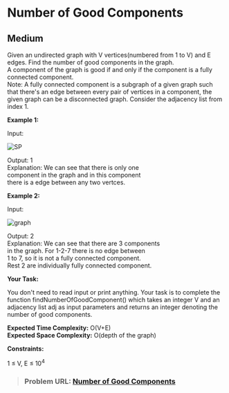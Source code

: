 # **Number of Good Components**

## **Medium**

Given an undirected graph with V vertices(numbered from 1 to V) and E edges. Find the number of good components in the graph.  
A component of the graph is good if and only if the component is a fully connected component.  
Note: A fully connected component is a subgraph of a given graph such that there's an edge between every pair of vertices in a component, the given graph can be a disconnected graph. Consider the adjacency list from index 1.

**Example 1:**

Input:

![SP](https://media.geeksforgeeks.org/img-practice/good_comp_1-1656905170.png)

Output: 1  
Explanation: We can see that there is only one   
component in the graph and in this component   
there is a edge between any two vertces.

**Example 2:**

Input:

![graph](https://user-images.githubusercontent.com/97666287/221418276-c0e3ccf4-77ff-4328-adbb-637db0505361.png)

Output: 2  
Explanation: We can see that there are 3 components  
in the graph. For 1-2-7 there is no edge between  
1 to 7, so it is not a fully connected component.  
Rest 2 are individually fully connected component.   

**Your Task:**  

You don't need to read input or print anything. Your task is to complete the function
findNumberOfGoodComponent() which takes an integer V and an adjacency list adj as input parameters and returns an integer denoting the number of good components.

**Expected Time Complexity:** O(V+E)  
**Expected Space Complexity:** O(depth of the graph)    

**Constraints:**

1 ≤ V, E ≤ $10^4$       

> ### **Problem URL: [Number of Good Components](https://practice.geeksforgeeks.org/problems/1a4b617b70f0142a5c2b454e6fbe1b9a69ce7861/1)**
